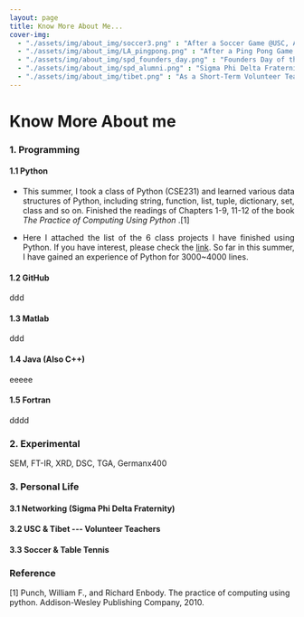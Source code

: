 ```yaml
---
layout: page
title: Know More About Me...
cover-img: 
  - "./assets/img/about_img/soccer3.png" : "After a Soccer Game @USC, April 2017"
  - "./assets/img/about_img/LA_pingpong.png" : "After a Ping Pong Game @USC, May 2016"
  - "./assets/img/about_img/spd_founders_day.png" : "Founders Day of the Sigma Phi Delta Fraternity @USC, April 2017"
  - "./assets/img/about_img/spd_alumni.png" : "Sigma Phi Delta Fraternity, Networking with Alumni @USC, April 2017"
  - "./assets/img/about_img/tibet.png" : "As a Short-Term Volunteer Teacher @Tibet, Aug 2014"
---
```


# Know More About me

### 1. Programming
<p style="text-align: justify"> </p>

#### 1.1 Python 
* <p style="text-align: justify"> This summer, I took a class of Python (CSE231) and learned various data structures of Python, including string, function, list, tuple, dictionary, set, class and so on. Finished the readings of Chapters 1-9, 11-12 of the book <i> The Practice of Computing Using Python </i> .[1]</p>

* <p style="text-align: justify"> Here I attached the list of the 6 class projects I have finished using Python. If you have interest, please check the <a href="https://drive.google.com/drive/folders/1Lp1VTEmsLFz93kLzTfxlGmvEO5mB_0y6?usp=sharing">link</a>. So far in this summer, I have gained an experience of Python for 3000~4000 lines. </p>

#### 1.2 GitHub  
ddd

#### 1.3 Matlab
ddd

#### 1.4 Java (Also C++)
eeeee

#### 1.5 Fortran 
dddd

### 2. Experimental
<p style="text-align: justify"> </p>
SEM, FT-IR, XRD, DSC, TGA, Germanx400

### 3. Personal Life 
<p style="text-align: justify"> </p>

#### 3.1 Networking (Sigma Phi Delta Fraternity)

#### 3.2 USC & Tibet --- Volunteer Teachers

#### 3.3 Soccer & Table Tennis


### Reference
[1] Punch, William F., and Richard Enbody. The practice of computing using python. Addison-Wesley Publishing Company, 2010.

